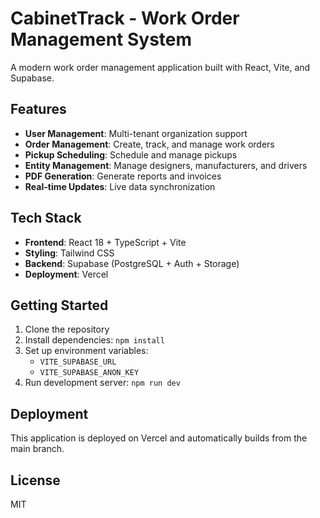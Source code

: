 # CabinetTrack - Work Order Management System

A modern work order management application built with React, Vite, and Supabase.

## Features

- **User Management**: Multi-tenant organization support
- **Order Management**: Create, track, and manage work orders
- **Pickup Scheduling**: Schedule and manage pickups
- **Entity Management**: Manage designers, manufacturers, and drivers
- **PDF Generation**: Generate reports and invoices
- **Real-time Updates**: Live data synchronization

## Tech Stack

- **Frontend**: React 18 + TypeScript + Vite
- **Styling**: Tailwind CSS
- **Backend**: Supabase (PostgreSQL + Auth + Storage)
- **Deployment**: Vercel

## Getting Started

1. Clone the repository
2. Install dependencies: `npm install`
3. Set up environment variables:
   - `VITE_SUPABASE_URL`
   - `VITE_SUPABASE_ANON_KEY`
4. Run development server: `npm run dev`

## Deployment

This application is deployed on Vercel and automatically builds from the main branch.

## License

MIT
